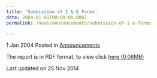 ```yaml
---
title: 'Submission of I & E Forms'
date: 2004-01-01T00:00:00.000Z
permalink: /news/announcements/submission-of-i-e-forms

---
```




1 Jan 2004 Posted in [Announcements](/news/announcements) 

The report is in PDF format, to view click [here (0.06MB)](/files/news/announcements/2004/01/linkclick9588.pdf)


<p class="right-side-updated">Last updated on 25 Nov 2014</p> 
